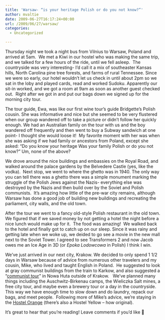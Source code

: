 ```yaml
---
title: 'Warsaw- “is your heritage Polish or do you not know?”'
author: mvaltie
date: 2009-06-27T16:17:24+00:00
url: /2009/06/27/warsaw/
categories:
  - Uncategorized

---
```

Thursday night we took a night bus from Vilnius to Warsaw, Poland and arrived at 5am.  We met a Kiwi in our hostel who was making the same trip, and we talked for a few hours of the ride, until we fell asleep.  The countryside was very interesting- I&#8217;d call it a mix of southeaster Kansas hills, North Carolina pine tree forests, and farms of rural Tennessee. Since we were so early, our hotel wouldn&#8217;t let us check in until about 2pm so we sat in the loby and played cards, read and worked Sudoku. Apparently our sit-in worked, and we got a room at 9am as soon as another guest checked out.  Right after we got in and put our bags down we signed up for the morning city tour.

The tour guide, Ewa, was like our first wine tour&#8217;s guide Bridgette&#8217;s Polish cousin. She was informative and nice but she seemed to be very flustered when our group wandered off to take a picture or didn&#8217;t follow her quickly enough. We had an Australian family on the tour with us and the boy wandered off frequently and then went to buy a Subway sandwich at one point- I thought she would loose it!  My favorite moment with her was when she was asking if we had family or ancestors from Poland, except she asked: &#8220;Do you know your heritage Was your family Polish or do you not know?&#8221; Um, none of the above?

We drove around the nice buildings and embassies on the Royal Road, and walked around the palace gardens by the Belvedere Castle (yes, like the vodka).  Next stop, we went to where the ghetto was in 1940. The only way you can tell there was a ghetto there was a simple monument marking the struggle of the Polish Jews against the Nazis- everything else was destroyed by the Nazis and then build over by the Soviet and Polish communists.  It&#8217;s amazing how little of the pre-war city remains, although Warsaw has done a good job of building new buildings and recreating the parliament, city walls, and the old town.

After the tour we went to a fancy old-style Polish restaurant in the old town. We figured that if we saved money by not getting a hotel the night before a nice lunch would make up for it.  The food was amazing!  We walked back to the hotel and finally got to catch up on our sleep. Since it was rainy and getting late when we woke up, we deided to go see a movie in the new mall next to the Soviet Tower. I agreed to see Transformers 2 and now Jacob owes me an Ice Age in 3D (or _Epoka Lodowcowa_ in Polish) I think I win.

We&#8217;ve just arrived in our next city, Krakow. We decided to only spend 1 1/2 days in Warsaw because of advice from numerous other travelers and my cousin, Mike, who lived and taught English in Poland.  He suggested to look at gray communist buildings from the train to Karkow, and also suggested a &#8220;[communist tour][1]&#8221; in Nowa Huta outside of Krakow.   We&#8217;ve planned many things including the Auschwitz-Birkenau camps, the Wieliczka Salt mines, a free city tour, and maybe even a brewery tour or a day in the countryside.  This way we have enough time to slow down and do laundry, repack our bags, and meet people.  Following more of Mike&#8217;s advice, we&#8217;re staying in the [Hostel Orange][2] (there&#8217;s also a Hostel Yellow &#8211; how original).

It&#8217;s great to hear that you&#8217;re reading! Leave comments if you&#8217;d like 🙂

 [1]: http://crazyguides.com/contact_us.html
 [2]: http://www.hostelorange.pl/en/index.htm